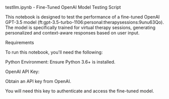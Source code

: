 testllm.ipynb - Fine-Tuned OpenAI Model Testing Script


This notebook is designed to test the performance of a fine-tuned OpenAI GPT-3.5 model (ft:gpt-3.5-turbo-1106:personal:therapysessions:9unu63Qo). The model is specifically trained for virtual therapy sessions, generating personalized and context-aware responses based on user input.




Requirements

To run this notebook, you'll need the following:

Python Environment: Ensure Python 3.6+ is installed.

OpenAI API Key:

Obtain an API key from OpenAI.

You will need this key to authenticate and access the fine-tuned model.
